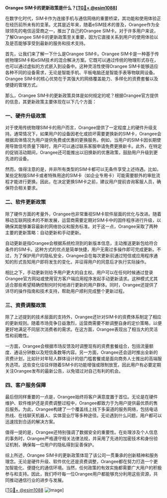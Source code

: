 **Orangee SIM卡的更新政策是什么？[[TG💪+ @esim1088](https://t.me/s/esim1088)]**

在数字化时代，SIM卡作为连接手机与通信网络的重要桥梁，其功能和使用体验正在经历前所未有的变革。尤其是近年来，随着eSIM技术的普及，Orangee作为全球领先的电信运营商之一，推出了自己的Orangee SIM卡。对于许多用户来说，了解Orangee SIM卡的更新政策至关重要，因为它直接关系到用户的使用体验以及是否能够享受到最新的服务和技术支持。

首先，让我们来了解一下什么是Orangee SIM卡。Orangee SIM卡是一种基于传统物理SIM卡和eSIM技术的混合解决方案。它既可以通过传统的物理形式存在，也可以通过虚拟的方式嵌入到设备中。这种灵活性使得Orangee SIM卡能够适应各种不同的设备需求，无论是智能手机、平板电脑还是智能手表等物联网设备。Orangee SIM卡的核心优势在于其强大的网络覆盖能力、多样化的资费套餐以及便捷的管理方式。

那么，Orangee SIM卡的更新政策具体是如何规定的呢？根据Orangee官方提供的信息，其更新政策主要体现在以下几个方面：

### 一、硬件升级政策

对于使用传统物理SIM卡的用户而言，Orangee提供了一定程度上的硬件升级支持。通常情况下，如果用户的设备因老化或损坏需要更换新的SIM卡，Orangee会根据具体情况为用户提供免费或优惠的更换服务。例如，当用户的SIM卡因长期使用导致信号质量下降时，用户可以通过联系客服申请免费更换新卡。此外，在特定的促销活动期间，Orangee还可能推出以旧换新的优惠政策，鼓励用户升级到更先进的设备。

然而，值得注意的是，并非所有类型的SIM卡都可以无条件享受上述待遇。比如，某些定制版SIM卡或者特殊用途的SIM卡（如企业专用卡）可能需要额外的审批流程才能进行更换。因此，在决定更换SIM卡之前，建议用户提前咨询客服人员，确保符合相关要求。

### 二、软件更新政策

除了硬件方面的考量外，Orangee也非常重视SIM卡软件层面的优化与改进。随着移动互联网技术的不断发展，运营商需要定期对SIM卡中的固件程序进行升级，以确保其能够兼容最新的网络协议和服务标准。对于这一点，Orangee采取了两种主要的更新策略：自动更新和手动更新。

自动更新是指Orangee会根据系统检测到的新版本信息，主动推送更新包给符合条件的SIM卡。这种方式的优点是简单快捷，用户无需过多操作即可完成更新。不过，为了保护用户的隐私安全，Orangee会在每次更新前通过短信或应用程序通知的形式告知用户即将发生的变化，并征得用户的同意后才执行实际操作。

相比之下，手动更新则给予用户更大的自主权。用户可以在任何时候通过登录Orangee官方网站或使用官方客户端应用程序发起手动更新请求。这种模式尤其适合那些希望精确控制何时何地进行更新的用户群体。同时，Orangee还提供了详尽的操作指南和技术支持，帮助用户顺利完成整个更新过程。

### 三、资费调整政策

除了上述提到的技术层面的支持外，Orangee还针对SIM卡的资费体系制定了相应的更新规则。随着市场竞争日益激烈，运营商需要不断调整自身的定价策略，以便更好地满足不同层次消费者的需求。在这方面，Orangee表现出了相当大的灵活性和前瞻性。

一方面，Orangee会根据市场反馈及时调整现有的资费套餐组合，包括流量额度、通话分钟数以及短信条数等内容。另一方面，Orangee还会适时推出全新的资费计划，比如针对年轻人群体设计的低门槛套餐或是面向商务人士推出的高端服务选项。这些变化往往伴随着SIM卡的功能增强或限制放宽，因此用户有必要定期关注Orangee发布的最新公告，以免错过对自己有利的机会。

### 四、客户服务保障

最后但同样重要的一点是，Orangee始终将客户满意度置于首位。无论是在硬件维护、软件维护还是资费调整过程中，Orangee都致力于为用户提供最优质的售后服务。为此，Orangee构建了一个覆盖线上线下多渠道的服务网络，包括电话热线、在线聊天机器人、实体营业厅等多种途径。无论遇到什么问题，用户都可以迅速找到合适的解决方案。

值得一提的是，Orangee还特别强调了数据安全的重要性。在处理涉及个人信息的事务时，Orangee严格遵守相关法律法规，并采用了先进的加密技术和身份验证机制，确保每一位用户的隐私得到妥善保护。

综上所述，Orangee SIM卡的更新政策体现了该公司一贯秉承的创新精神和服务理念。无论是硬件升级、软件优化还是资费调整，Orangee都在努力打造一个更加智能化、便捷化的通信环境。当然，任何政策的有效实施都需要广大用户的积极参与和支持。因此，我们呼吁每一位Orangee用户都能够充分利用这些资源，共同推动通信行业的进步与发展。

[[TG💪+ @esim1088](https://t.me/s/esim1088) ![Image](https://i.postimg.cc/4NQfJmqS/Snipaste-2025-05-13-00-14-12.png)]